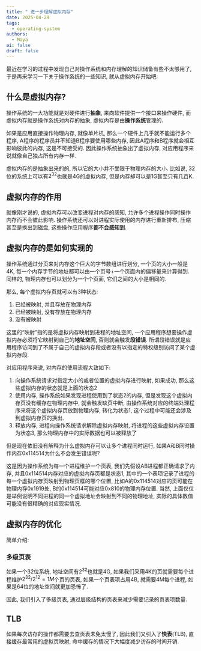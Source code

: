 ```yaml
---
title: " 进一步理解虚拟内存"
date: 2025-04-29
tags:
  - operating-system
authors:
  - Maya
ai: false
draft: false
---
```

最近在学习的过程中发现自己对操作系统和内存理解的知识储备有些不太够用了, 于是再来学习一下关于操作系统的一些知识, 就从虚拟内存开始吧:

## 什么是虚拟内存?
操作系统的一大功能就是对硬件进行**抽象**, 来向软件提供一个接口来操作硬件, 而虚拟内存就是操作系统对内存的抽象, 虚拟内存是由**操作系统**管理的.

如果是应用直接操作物理内存, 就像单片机, 那么一个硬件上几乎就不能运行多个程序, A程序的程序员并不知道B程序要使用哪些内存, 因此A程序和B程序就会相互影响彼此的内存, 这是不可接受的. 因此操作系统抽象出了虚拟内存, 对应用程序来说就像自己独占所有内存一样.

虚拟内存的是抽象出来的的, 所以它的大小并不受限于物理内存的大小. 比如说, 32位的系统上可以有$2^{32}$也就是4G的虚拟内存, 但是内存却可以是1G甚至只有几百K.

## 虚拟内存的作用

就像刚才说的, 虚拟内存可以改变进程对内存的感知, 允许多个进程操作同时操作内存而不会彼此影响. 操作系统还可以对进程实际使用的内存进行重新排布, 压缩甚至是换出到磁盘, 这些操作应用程序**都不会感知到**. 

## 虚拟内存的是如何实现的

操作系统通过分页来对内存这个巨大的字节数组进行划分, 一个页的大小一般是4K, 每一个内存字节的地址都可以由一个页号+一个页面内的偏移量来计算得到. 同样的, 物理内存也可以划分为一个个页面, 它们之间的大小是相同的.

那么, 每个虚拟内存页就可以有3种状态:
1. 已经被映射, 并且存放在物理内存
2. 已经被映射, 没有存放在物理内存
3. 没有被映射

这里的“映射”指的是将虚拟内存映射到进程的地址空间, 一个应用程序想要操作虚拟内存必须将它映射到自己的**地址空间**, 否则就会触发**段错误**. 所谓段错误就是应用程序访问到了不属于自己的虚拟内存段或者没有以指定的特权级别访问了某个虚拟内存段.

对应用程序来说, 对内存的使用流程大致如下: 

1. 向操作系统请求对指定大小的或者位置的虚拟内存进行映射, 如果成功, 那么这些虚拟内存的状态就是上面的状态2
2. 使用内存, 操作系统如果发现进程使用到了状态2的内存, 但是发现这个虚拟内存页没有缓存在物理内存中, 就会触发缺页中断, 由操作系统对应的终端处理程序来将这个虚拟内存页放到物理内存, 转化为状态1, 这个过程中可能还会涉及到虚拟内存页的换出.
3. 释放内存, 进程向操作系统请求解除虚拟内存映射, 将进程的这些虚拟内存设置为状态3, 那么物理内存中的实际数据也可以被释放了

但是现在依旧没有解释为什么虚拟内存可以让多个进程同时运行, 如果A和B同时操作内存0x114514为什么不会发生错误呢?

这是因为操作系统为每一个进程维护一个页表, 我们先假设AB进程都正确请求了内存, 并且0x114514内存对应的虚拟内存页都是状态1, 其中的一个表项记录了进程的每一个虚拟内存页映射到物理页框的哪个位置, 比如A的0x114514对应的页可能在物理内存0x1919处, B的0x114514可能对应0x810的物理内存位置.
当然, 上面仅仅是举例说明不同进程的同一个虚拟地址会映射到不同的物理地址, 实际的具体数值可能没有很精确的对应现实情况.


## 虚拟内存的优化

简单介绍:
### 多级页表
如果一个32位系统, 地址空间有$2^{32}$也就是4G, 如果我们采用4K的页就需要每个进程维护$2^{32}/2^{12}=1M$个页的页表, 如果一个页表项占用4B, 就需要4M每个进程, 如果是64位的地址空间就更加恐怖了.

因此, 我们引入了多级页表, 通过层级结构的页表来减少需要记录的页表项数量.

## TLB
如果每次访存的操作都需要去查页表未免太慢了, 因此我们又引入了**快表**(TLB), 直接缓存最常用的虚拟页映射, 命中缓存的情况下大幅度减少访存的时间开销.